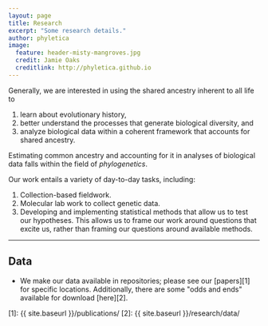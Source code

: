 ```yaml
---
layout: page
title: Research
excerpt: "Some research details."
author: phyletica 
image:
  feature: header-misty-mangroves.jpg
  credit: Jamie Oaks
  creditlink: http://phyletica.github.io
---
```



Generally, we are interested in using the shared ancestry inherent to
all life to

1.  learn about evolutionary history,
2.  better understand the processes that generate biological diversity, and
3.  analyze biological data within a coherent framework that accounts for
    shared ancestry.

Estimating common ancestry and accounting for it in analyses of biological data
falls within the field of *phylogenetics*.


Our work entails a variety of day-to-day tasks, including:

1.  Collection-based fieldwork.
2.  Molecular lab work to collect genetic data.
3.  Developing and implementing statistical methods that allow us to test our
    hypotheses. This allows us to frame our work around questions that excite
    us, rather than framing our questions around available methods.


---

## Data

*   We make our data available in repositories; please see our [papers][1] for
    specific locations. Additionally, there are some "odds and ends" available
    for download [here][2].


 [1]: {{ site.baseurl }}/publications/
 [2]: {{ site.baseurl }}/research/data/

